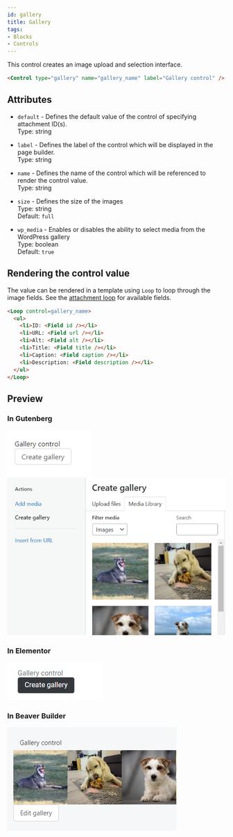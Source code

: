 ```yaml
---
id: gallery
title: Gallery
tags:
- Blocks
- Controls
---
```

This control creates an image upload and selection interface.

```html
<Control type="gallery" name="gallery_name" label="Gallery control" />
```

## Attributes

- `default` - Defines the default value of the control of specifying attachment ID(s).  
    Type: string
- `label` - Defines the label of the control which will be displayed in the page builder.  
    Type: string  
    
- `name` - Defines the name of the control which will be referenced to render the control value.  
    Type: string  
    
- `size` - Defines the size of the images  
    Type: string  
    Default: `full`  
    
- `wp_media` - Enables or disables the ability to select media from the WordPress gallery  
    Type: boolean  
    Default: `true`

## Rendering the control value

The value can be rendered in a template using `Loop` to loop through the image fields. See the [attachment loop](/docs/dynamic-tags/loop/attachment) for available fields.

```html
<Loop control=gallery_name>
  <ul>
    <li>ID: <Field id /></li>
    <li>URL: <Field url /></li>
    <li>Alt: <Field alt /></li>
    <li>Title: <Field title /></li>
    <li>Caption: <Field caption /></li>
    <li>Description: <Field description /></li>
  </ul>
</Loop>
```

## Preview

### In Gutenberg

![](./rjZO7zeVBsDu9KGivOk3Wxm5T.png)   ![](./U9CK7FEuAm9QTM1Bv4XpJEVd2.png)  

### In Elementor

![](./f1CFwnn5LqxYxX62waGdnzKIH.png)  

### In Beaver Builder

![](./WpVvXZJAKu7Fbzen0fWIhHqSL.png)